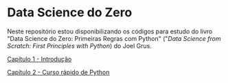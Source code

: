 # Data Science do Zero

Neste repositório estou disponibilizando os códigos para estudo do livro "Data Science do Zero: Primeiras Regras com Python" ("*Data Science from Scratch: First Principles with Python*) do Joel Grus.

[Capítulo 1 - Introdução](/DSfromScratch_cap1.ipynb)

[Capítulo 2 - Curso rápido de Python](/DSfromScratch_cap2.ipynb)
